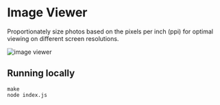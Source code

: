# Image Viewer

Proportionately size photos based on the pixels per inch (ppi) for optimal viewing on different screen resolutions.

![image viewer](https://i.cloudup.com/lxyplmo1LW.png)

## Running locally

```
make
node index.js
```

